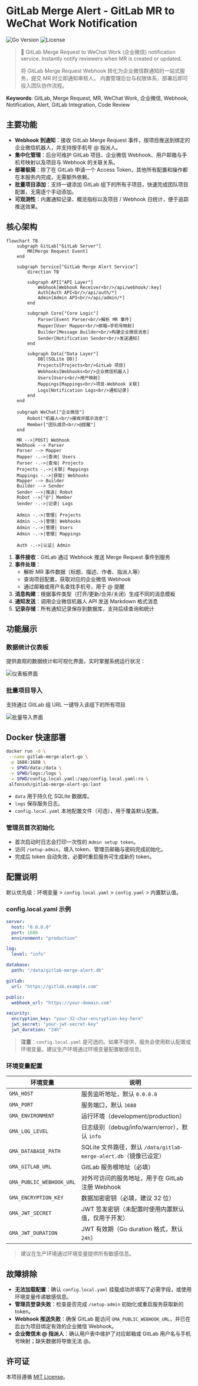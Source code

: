 # GitLab Merge Alert - GitLab MR to WeChat Work Notification

![Go Version](https://img.shields.io/badge/go-1.23+-00ADD8?logo=go) ![License](https://img.shields.io/badge/license-MIT-green)

> 🔔 GitLab Merge Request to WeChat Work (企业微信) notification service. Instantly notify reviewers when MR is created or updated.
>
> 将 GitLab Merge Request Webhook 转化为企业微信群通知的一站式服务，提交 MR 时立即通知审核人。
> 内置管理后台与权限体系，部署后即可投入团队协作流程。

**Keywords**: GitLab, Merge Request, MR, WeChat Work, 企业微信, Webhook, Notification, Alert, GitLab Integration, Code Review

## 主要功能

- **Webhook 到通知**：接收 GitLab Merge Request 事件，按项目推送到绑定的企业微信机器人，并支持按手机号 @ 指派人。
- **集中化管理**：后台可维护 GitLab 项目、企业微信 Webhook、用户邮箱与手机号映射以及项目与 Webhook 的关联关系。
- **部署极简**：除了在 GitLab 申请一个 Access Token，其他所有配置和操作都在本服务内完成，无需额外依赖。
- **批量项目添加**：支持一键添加 GitLab 组下的所有子项目，快速完成团队项目配置，无需逐个手动添加。
- **可观测性**：内置通知记录、概览指标以及项目 / Webhook 日统计，便于追踪推送效果。

## 核心架构

```mermaid
flowchart TB
    subgraph GitLab["GitLab Server"]
        MR[Merge Request Event]
    end

    subgraph Service["GitLab Merge Alert Service"]
        direction TB

        subgraph API["API Layer"]
            Webhook[Webhook Receiver<br/>/api/webhook/:key]
            Auth[Auth API<br/>/api/auth/*]
            Admin[Admin API<br/>/api/admin/*]
        end

        subgraph Core["Core Logic"]
            Parser[Event Parser<br/>解析 MR 事件]
            Mapper[User Mapper<br/>邮箱→手机号映射]
            Builder[Message Builder<br/>构建企业微信消息]
            Sender[Notification Sender<br/>发送通知]
        end

        subgraph Data["Data Layer"]
            DB[(SQLite DB)]
            Projects[Projects<br/>GitLab 项目]
            Webhooks[Webhooks<br/>企业微信机器人]
            Users[Users<br/>用户映射]
            Mappings[Mappings<br/>项目-Webhook 关联]
            Logs[Notification Logs<br/>通知记录]
        end
    end

    subgraph WeChat["企业微信"]
        Robot["机器人<br/>接收并展示消息"]
        Member["团队成员<br/>@提醒"]
    end

    MR -->|POST| Webhook
    Webhook --> Parser
    Parser --> Mapper
    Mapper -.->|查询| Users
    Parser -.->|查询| Projects
    Projects -.->|关联| Mappings
    Mappings -.->|获取| Webhooks
    Mapper --> Builder
    Builder --> Sender
    Sender -->|推送| Robot
    Robot -->|"@"| Member
    Sender -.->|记录| Logs

    Admin -.->|管理| Projects
    Admin -.->|管理| Webhooks
    Admin -.->|管理| Users
    Admin -.->|管理| Mappings

    Auth -.->|认证| Admin
```

1. **事件接收**：GitLab 通过 Webhook 推送 Merge Request 事件到服务
2. **事件处理**：
   - 解析 MR 事件数据（标题、描述、作者、指派人等）
   - 查询项目配置，获取对应的企业微信 Webhook
   - 通过邮箱或用户名查找手机号，用于 @ 提醒
3. **消息构建**：根据事件类型（打开/更新/合并/关闭）生成不同的消息模板
4. **通知发送**：调用企业微信机器人 API 发送 Markdown 格式消息
5. **记录存储**：所有通知记录保存到数据库，支持后续查询和统计

## 功能展示

### 数据统计仪表板

提供直观的数据统计和可视化界面，实时掌握系统运行状况：

![仪表板界面](./docs/images/dashboard.png)

### 批量项目导入

支持通过 GitLab 组 URL 一键导入该组下的所有项目

![批量导入界面](./docs/images/batch-import.png)

## Docker 快速部署

```bash
docker run -d \
 --name gitlab-merge-alert-go \
 -p 1688:1688 \
 -v $PWD/data:/data \
 -v $PWD/logs:/logs \
 -v $PWD/config.local.yaml:/app/config.local.yaml:ro \
 alfonsxh/gitlab-merge-alert-go:last
```

- `data` 用于持久化 SQLite 数据库。
- `logs` 保存服务日志。
- `config.local.yaml` 本地配置文件（可选），用于覆盖默认配置。

### 管理员首次初始化

- 首次启动时日志会打印一次性的 `Admin setup token`。
- 访问 `/setup-admin`，填入 token、管理员邮箱与密码完成初始化。
- 完成后 token 自动失效，必要时重启服务可生成新的 token。

## 配置说明

默认优先级：环境变量 > `config.local.yaml` > `config.yaml` > 内置默认值。

### config.local.yaml 示例

```yaml
server:
  host: "0.0.0.0"
  port: 1688
  environment: "production"

log:
  level: "info"

database:
  path: "/data/gitlab-merge-alert.db"

gitlab:
  url: "https://gitlab.example.com"

public:
  webhook_url: "https://your-domain.com"

security:
  encryption_key: "your-32-char-encryption-key-here"
  jwt_secret: "your-jwt-secret-key"
  jwt_duration: "24h"
```

> **注意**：`config.local.yaml` 是可选的。如果不提供，服务会使用默认配置或环境变量。建议生产环境通过环境变量配置敏感信息。

### 环境变量配置

| 环境变量 | 说明 |
| -------- | ---- |
| `GMA_HOST` | 服务监听地址，默认 `0.0.0.0` |
| `GMA_PORT` | 服务端口，默认 `1688` |
| `GMA_ENVIRONMENT` | 运行环境（development/production） |
| `GMA_LOG_LEVEL` | 日志级别（debug/info/warn/error），默认 `info` |
| `GMA_DATABASE_PATH` | SQLite 文件路径，默认 `/data/gitlab-merge-alert.db`（镜像已设定） |
| `GMA_GITLAB_URL` | GitLab 服务根地址（必填） |
| `GMA_PUBLIC_WEBHOOK_URL` | 对外可访问的服务地址，用于在 GitLab 注册 Webhook |
| `GMA_ENCRYPTION_KEY` | 数据加密密钥（必填，建议 32 位） |
| `GMA_JWT_SECRET` | JWT 签发密钥（未配置时使用内置默认值，仅用于开发） |
| `GMA_JWT_DURATION` | JWT 有效期（Go duration 格式，默认 `24h`） |

> 建议在生产环境通过环境变量提供所有敏感信息。

## 故障排除

- **无法加载配置**：确认 `config.local.yaml` 挂载成功并填写了必需字段，或使用环境变量传递敏感信息。
- **管理员登录失败**：检查是否完成 `/setup-admin` 初始化或重启服务获取新的 token。
- **Webhook 推送失败**：确保 GitLab 能访问 `GMA_PUBLIC_WEBHOOK_URL`，并已在后台为项目绑定有效的企业微信 Webhook。
- **企业微信未 @ 指派人**：确认用户表中维护了对应邮箱或 GitLab 用户名与手机号映射；缺失数据将导致无法 @。

## 许可证

本项目遵循 [MIT License](./LICENSE)。
